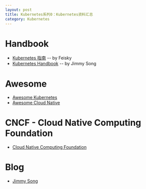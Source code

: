 ```yaml
---
layout: post
title: Kubernetes系列0：Kubernetes资料汇总
category: Kubernetes
---
```


# Handbook
- [Kubernetes 指南](https://kubernetes.feisky.xyz/zh/) -- by Feisky
- [Kubernetes Handbook](https://jimmysong.io/kubernetes-handbook/) -- by Jimmy Song

# Awesome
- [Awesome Kubernetes](https://github.com/ramitsurana/awesome-kubernetes)
- [Awesome Cloud Native](https://jimmysong.io/awesome-cloud-native/)

# CNCF - Cloud Native Computing Foundation
- [Cloud Native Computing Foundation](https://www.cncf.io/projects/)

# Blog
- [Jimmy Song](https://jimmysong.io/)
